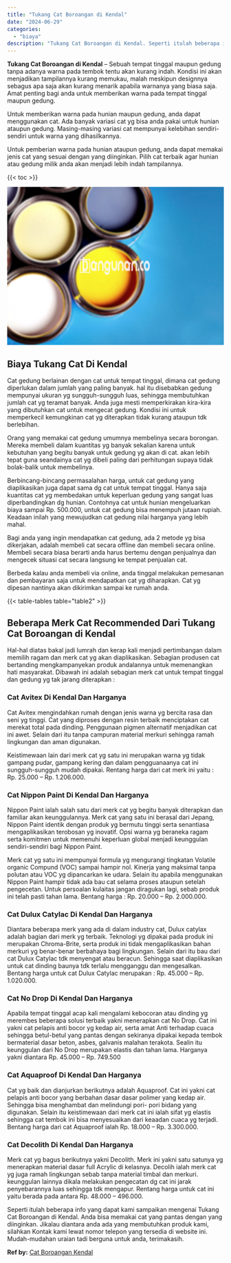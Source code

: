 ```yaml
---
title: "Tukang Cat Boroangan di Kendal"
date: "2024-06-29"
categories: 
  - "biaya"
description: "Tukang Cat Boroangan di Kendal. Seperti itulah beberapa info yang dapat kami sampaikan mengenai Tukang Cat Boroangan di Kendal. Anda bisa memakai cat yang pa..."
---
```


**Tukang Cat Boroangan di Kendal** – Sebuah tempat tinggal maupun gedung tanpa adanya warna pada tembok tentu akan kurang indah. Kondisi ini akan menjadikan tampilannya kurang memukau, malah meskipun designnya sebagus apa saja akan kurang menarik apabila warnanya yang biasa saja. Amat penting bagi anda untuk memberikan warna pada tempat tinggal maupun gedung.

Untuk memberikan warna pada hunian maupun gedung, anda dapat menggunakan cat. Ada banyak variasi cat yg bisa anda pakai untuk hunian ataupun gedung. Masing-masing variasi cat mempunyai kelebihan sendiri-sendiri untuk warna yang dihasilkannya.

Untuk pemberian warna pada hunian ataupun gedung, anda dapat memakai jenis cat yang sesuai dengan yang diinginkan. Pilih cat terbaik agar hunian atau gedung milik anda akan menjadi lebih indah tampilannya.

{{< toc >}}

![Tukang Cat Boroangan di Kendal](/images/jasa-cat-murah37.png)

## Biaya Tukang Cat Di Kendal

Cat gedung berlainan dengan cat untuk tempat tinggal, dimana cat gedung diperlukan dalam jumlah yang paling banyak. hal itu disebabkan gedung mempunyai ukuran yg sungguh-sungguh luas, sehingga membutuhkan jumlah cat yg teramat banyak. Anda juga mesti memperkirakan kira-kira yang dibutuhkan cat untuk mengecat gedung. Kondisi ini untuk memperkecil kemungkinan cat yg diterapkan tidak kurang ataupun tdk berlebihan.

Orang yang memakai cat gedung umumnya membelinya secara borongan. Mereka membeli dalam kuantitas yg banyak sekalian karena untuk kebutuhan yang begitu banyak untuk gedung yg akan di cat. akan lebih tepat guna seandainya cat yg dibeli paling dari perhitungan supaya tidak bolak-balik untuk membelinya.

Berbincang-bincang permasalahan harga, untuk cat gedung yang diaplikasikan juga dapat sama dg cat untuk tempat tinggal. Hanya saja kuantitas cat yg membedakan untuk keperluan gedung yang sangat luas diperbandingkan dg hunian. Contohnya cat untuk hunian mengeluarkan biaya sampai Rp. 500.000, untuk cat gedung bisa menempuh jutaan rupiah. Keadaan inilah yang mewujudkan cat gedung nilai harganya yang lebih mahal.

Bagi anda yang ingin mendapatkan cat gedung, ada 2 metode yg bisa dikerjakan, adalah membeli cat secara offline dan membeli secara online. Membeli secara biasa berarti anda harus bertemu dengan penjualnya dan mengecek situasi cat secara langsung ke tempat penjualan cat.

Berbeda kalau anda membeli via online, anda tinggal melakukan pemesanan dan pembayaran saja untuk mendapatkan cat yg diharapkan. Cat yg dipesan nantinya akan dikirimkan sampai ke rumah anda.

{{< table-tables table="table2" >}}

## Beberapa Merk Cat Recommended Dari Tukang Cat Boroangan di Kendal

Hal-hal diatas bakal jadi lumrah dan kerap kali menjadi pertimbangan dalam memilih ragam dan merk cat yg akan diaplikasikan. Sebagian produsen cat bertanding mengkampanyekan produk andalannya untuk memenangkan hati masyarakat. Dibawah ini adalah sebagian merk cat untuk tempat tinggal dan gedung yg tak jarang diterapkan :

### Cat Avitex Di Kendal Dan Harganya

Cat Avitex mengindahkan rumah dengan jenis warna yg bercita rasa dan seni yg tinggi. Cat yang diproses dengan resin terbaik menciptakan cat merekat total pada dinding. Penggunaan pigmen alternatif menjadikan cat ini awet. Selain dari itu tanpa campuran material merkuri sehingga ramah lingkungan dan aman digunakan.

Keistimewaan lain dari merk cat yg satu ini merupakan warna yg tidak gampang pudar, gampang kering dan dalam pengguanaanya cat ini sungguh-sungguh mudah dipakai. Rentang harga dari cat merk ini yaitu : Rp. 25.000 – Rp. 1.206.000.

### Cat Nippon Paint Di Kendal Dan Harganya

Nippon Paint ialah salah satu dari merk cat yg begitu banyak diterapkan dan familiar akan keunggulannya. Merk cat yang satu ini berasal dari Jepang, Nippon Paint identik dengan produk yg bermutu tinggi serta senantiasa mengaplikasikan terobosan yg inovatif. Opsi warna yg beraneka ragam serta komitmen untuk memenuhi keperluan global menjadi keunggulan sendiri-sendiri bagi Nippon Paint.

Merk cat yg satu ini mempunyai formula yg mengurangi tingkatan Volatile organic Compund (VOC) sampai hampir nol. Kinerja yang maksimal tanpa polutan atau VOC yg dipancarkan ke udara. Selain itu apabila menggunakan Nippon Paint hampir tidak ada bau cat selama proses ataupun setelah pengecetan. Untuk persoalan kulaitas jangan diragukan lagi, sebab produk ini telah pasti tahan lama. Bentang harga : Rp. 20.000 – Rp. 2.000.000.

### Cat Dulux Catylac Di Kendal Dan Harganya

Diantara beberapa merk yang ada di dalam industry cat, Dulux catylax adalah bagian dari merk yg terbaik. Teknologi yg dipakai pada produk ini merupakan Chroma-Brite, serta produk ini tidak mengaplikasikan bahan merkuri yg benar-benar berbahaya bagi lingkungan. Selain dari itu bau dari cat Dulux Catylac tdk menyengat atau beracun. Sehingga saat diaplikasikan untuk cat dinding baunya tdk terlalu mengganggu dan mengesalkan. Bentang harga untuk cat Dulux Catylac merupakan : Rp. 45.000 – Rp. 1.020.000.

### Cat No Drop Di Kendal Dan Harganya

Apabila tempat tinggal acap kali mengalami kebocoran atau dinding yg merembes beberapa solusi terbaik yakni menerapkan cat No Drop. Cat ini yakni cat pelapis anti bocor yg kedap air, serta amat Anti terhadap cuaca sehingga betul-betul yang pantas dengan sekiranya dipakai kepada tembok bermaterial dasar beton, asbes, galvanis malahan terakota. Sealin itu keunggulan dari No Drop merupakan elastis dan tahan lama. Harganya yakni diantara Rp. 45.000 – Rp. 749.500

### Cat Aquaproof Di Kendal Dan Harganya

Cat yg baik dan dianjurkan berikutnya adalah Aquaproof. Cat ini yakni cat pelapis anti bocor yang berbahan dasar dasar polimer yang kedap air. Sehingga bisa menghambat dan melindungi pori- pori bidang yang digunakan. Selain itu keistimewaan dari merk cat ini ialah sifat yg elastis sehingga cat tembok ini bisa menyesuaikan dari keaadan cuaca yg terjadi. Bentang harga dari cat Aquaproof ialah Rp. 18.000 – Rp. 3.300.000.

### Cat Decolith Di Kendal Dan Harganya

Merk cat yg bagus berikutnya yakni Decolith. Merk ini yakni satu satunya yg menerapkan material dasar full Acrylic di kelasnya. Decolih ialah merk cat yg juga ramah lingkungan sebab tanpa material timbal dan merkuri. keunggulan lainnya dikala melakukan pengecatan dg cat ini jarak penyebarannya luas sehingga tdk mengapur. Rentang harga untuk cat ini yaitu berada pada antara Rp. 48.000 – 496.000.

Seperti itulah beberapa info yang dapat kami sampaikan mengenai Tukang Cat Boroangan di Kendal. Anda bisa memakai cat yang pantas dengan yang diinginkan. Jikalau diantara anda ada yang membutuhkan produk kami, silahkan Kontak kami lewat nomor telepon yang tersedia di website ini. Mudah-mudahan uraian tadi berguna untuk anda, terimakasih.

**Ref by:** [Cat Boroangan Kendal](https://id.wikipedia.org/wiki/Cat)

